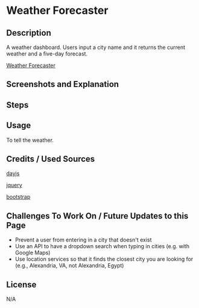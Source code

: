 # Weather Forecaster

## Description
A weather dashboard. Users input a city name and it returns the current weather and a five-day forecast. 

[Weather Forecaster](https://uwlryoung.github.io/work-day-scheduler/)

## Screenshots and Explanation

## Steps

## Usage
To tell the weather.

## Credits / Used Sources
[dayjs](https://day.js.org/) 

[jquery](https://jquery.com/)

[bootstrap](https://getbootstrap.com/)

## Challenges To Work On / Future Updates to this Page
- Prevent a user from entering in a city that doesn't exist
- Use an API to have a dropdown search when typing in cities (e.g. with Google Maps) 
- Use location services so that it finds the closest city you are looking for (e.g., Alexandria, VA, not Alexandria, Egypt)


## License
N/A


